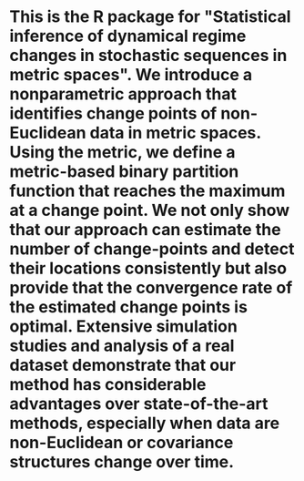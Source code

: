# This is the R package for "Statistical inference of dynamical regime changes in stochastic sequences in metric spaces". We introduce a nonparametric approach that identifies change points of non-Euclidean data in metric spaces. Using the metric, we define a metric-based binary partition function that reaches the maximum at a change point. We not only show that our approach can estimate the number of change-points and detect their locations consistently but also provide that the convergence rate of the estimated change points is optimal. Extensive simulation studies and analysis of a real dataset demonstrate that our method has considerable advantages over state-of-the-art methods, especially when data are non-Euclidean or covariance structures change over time.
